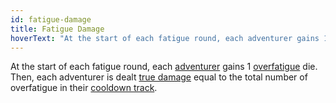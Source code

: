 ```yaml
---
id: fatigue-damage
title: Fatigue Damage
hoverText: "At the start of each fatigue round, each adventurer gains 1 overfatigue die. Then, each adventurer is dealt true damage equal to the total number of overfatigue in their cooldown track."
---
```


At the start of each fatigue round, each [adventurer](/docs/all/glossary/adventurer) gains 1 [overfatigue](/docs/all/glossary/fatigue) die. Then, each adventurer is dealt [true damage](/docs/all/glossary/true-damage) equal to the total number of overfatigue in their [cooldown track](/docs/all/glossary/cooldown-track).
